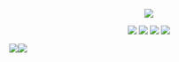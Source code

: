 <p align="center"><a href="https://hits.seeyoufarm.com"><img src="https://hits.seeyoufarm.com/api/count/incr/badge.svg?url=https%3A%2F%2Fgithub.com%2Fseona-jung%2Fhit-counter&count_bg=%23171717&title_bg=%23FD3A75&icon=github.svg&icon_color=%23FFFFFF&title=Hello+%F0%9F%91%8B&edge_flat=false"/></a></p>

<p align="center"><img src="https://img.shields.io/badge/HTML-E34F26?style=flat-square&logo=HTML5&logoColor=white"/> <img src="https://img.shields.io/badge/CSS-1572B6?style=flat-square&logo=CSS3&logoColor=white"/> <img src="https://img.shields.io/badge/JavaScript-F7DF1E?style=flat-square&logo=JavaScript&logoColor=white"/> <img src="https://img.shields.io/badge/MySQL-4479A1?style=flat-square&logo=MySQL&logoColor=white"/></p>

[![](https://github-readme-stats.vercel.app/api?username=seona-jung&count_private=true&show_icons=true&theme=dracula&hide=contribs,prs)](https://github.com/seona-jung/github-readme-stats)[![](https://github-readme-stats.vercel.app/api/top-langs/?username=seona-jung&layout=compact&theme=dracula)](https://github.com/seona-jung/github-readme-stats)
